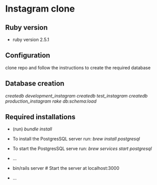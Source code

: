 # Instagram clone

## Ruby version
* ruby version 2.5.1

## Configuration
clone repo and follow the instructions to create the required database

## Database creation
*createdb development_instagram*
*createdb test_instagram*
*createdb production_instagram*
*rake db:schema:load*

## Required installations
* (run) *bundle install*
* To install the PostgresSQL server run:
*brew install postgresql*
* To start the PostgresSQL serve run:
*brew services start postgresql*

* ...
* bin/rails server # Start the server at localhost:3000
* ...
